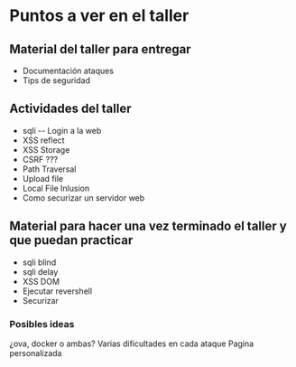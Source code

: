 # Puntos a ver en el taller

## Material del taller para entregar

- Documentación ataques
- Tips de seguridad

## Actividades del taller 

- sqli -- Login a la web
- XSS reflect
- XSS Storage
- CSRF ???
- Path Traversal
- Upload file
- Local File Inlusion 
- Como securizar un servidor web

## Material para hacer una vez terminado el taller y que puedan practicar

- sqli blind
- sqli delay
- XSS DOM
- Ejecutar revershell
- Securizar


### Posibles ideas

¿ova, docker o ambas?
Varias dificultades en cada ataque
Pagina personalizada
